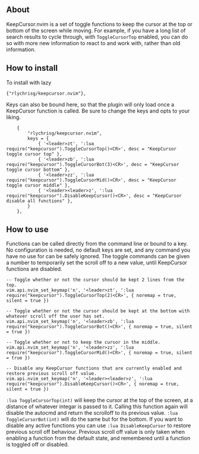 ## About
KeepCursor.nvim is a set of toggle functions to keep the cursor at the top or bottom of the screen while moving. For example, if you have a long list of search results to cycle through, with `ToggleCursorTop` enabled, you can do so with more new information to react to and work with, rather than old information.

## How to install
To install with lazy
```
{"rlychrisg/keepcursor.nvim"},
```

Keys can also be bound here, so that the plugin will only load once a KeepCursor function is called. Be sure to change the keys and opts to your liking.
```
    {
        "rlychrisg/keepcursor.nvim",
        keys = {
            { '<leader>zt', ':lua require("keepcursor").ToggleCursorTop()<CR>', desc = "KeepCursor toggle cursor top" },
            { '<leader>zb', ':lua require("keepcursor").ToggleCursorBot(3)<CR>', desc = "KeepCursor toggle cursor bottom" },
            { '<leader>zz', ':lua require("keepcursor").ToggleCursorMid()<CR>', desc = "KeepCursor toggle cursor middle" },
            { '<leader><leader>z', ':lua require("keepcursor").DisableKeepCursor()<CR>', desc = "KeepCursor disable all functions" },
        }
    },
```

## How to use
Functions can be called directly from the command line or bound to a key. No configuration is needed, no default keys are set, and any command you have no use for can be safely ignored. The toggle commands can be given a number to temporarily set the scroll off to a new value, until KeepCursor functions are disabled.

```
-- Toggle whether or not the cursor should be kept 2 lines from the top.
vim.api.nvim_set_keymap('n', '<leader>zt', ':lua require("keepcursor").ToggleCursorTop(2)<CR>', { noremap = true, silent = true })

-- Toggle whether or not the cursor should be kept at the bottom with whatever scroll off the user has set.
vim.api.nvim_set_keymap('n', '<leader>zb', ':lua require("keepcursor").ToggleCursorBot()<CR>', { noremap = true, silent = true })

-- Toggle whether or not to keep the cursor in the middle.
vim.api.nvim_set_keymap('n', '<leader>zz', ':lua require("keepcursor").ToggleCursorMid()<CR>', { noremap = true, silent = true })

-- Disable any KeepCursor functions that are currently enabled and restore previous scroll off value.
vim.api.nvim_set_keymap('n', '<leader><leader>z', ':lua require("keepcursor").DisableKeepCursor()<CR>', { noremap = true, silent = true })
```

`:lua ToggleCursorTop(int)` will keep the cursor at the top of the screen, at a distance of whatever integar is passed to it. Calling this function again will disable the autocmd and return the scrolloff to its previous value. `:lua ToggleCursorBot(int)` will do the same but for the bottom. If you want to disable any active functions you can use `:lua DisableKeepCursor` to restore previous scroll off behaviour. Previous scroll off value is only taken when enabling a function from the default state, and remembered until a function is toggled off or disabled.




